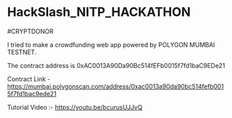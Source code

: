 # HackSlash_NITP_HACKATHON
#CRYPTDONOR


I tried to make a crowdfunding web app powered by POLYGON MUMBAI TESTNET.

The contract address is 0xAC0013A90Da90Bc514fEFb0015f7fd1baC9EDe21

Contract Link - https://mumbai.polygonscan.com/address/0xac0013a90da90bc514fefb0015f7fd1bac9ede21

Tutorial Video :- https://youtu.be/bcurusUJJvQ
